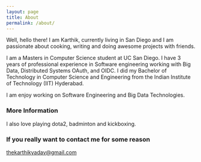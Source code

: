 ```yaml
---
layout: page
title: About
permalink: /about/
---
```


Well, hello there! I am Karthik, currently living in San Diego and I am passionate about cooking, writing and doing awesome projects with friends.

I am a Masters in Computer Science student at UC San Diego. I have 3 years of professional experience in Software engineering working with Big Data, Distributed Systems OAuth, and OIDC. I did my Bachelor of Technology in Computer Science and Engineering from the Indian Institute of Technology (IIT) Hyderabad.

I am enjoy working on Software Engineering and Big Data Technologies. 


### More Information

I also love playing dota2, badminton and kickboxing.

### If you really want to contact me for some reason

[thekarthikyadav@gmail.com](mailto:thekarthikyadav@gmail.com)